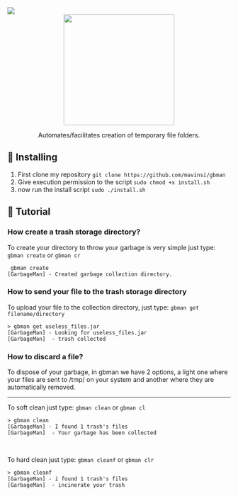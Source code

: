 
<img src="https://img.shields.io/badge/Made%20with-Bash-1f425f.svg">

<div id="header" align="center">
    <img width="250" src="https://media0.giphy.com/media/l3y66DUgpND7AohGS2/200w.gif?cid=82a1493bphdpqia18ll7exnm8k9xpia58ttp8rr4mijoz6g9&rid=200w.gif&ct=s">
  
Automates/facilitates creation of temporary file folders.
  </div>
  
  
## 💭 Installing
1. First clone my repository ``git clone https://github.com/mavinsi/gbman``
2. Give execution permission to the script ``sudo chmod +x install.sh``
3. now run the install script ``sudo ./install.sh``
## 🚮 Tutorial


### How create a trash storage directory?
To create your directory to throw your garbage is very simple just type: ``gbman create`` or ``gbman cr``
    
```
 gbman create 
[GarbageMan] - Created garbage collection directory.
```
    




### How to send your file to the trash storage directory
To upload your file to the collection directory, just type: ``gbman get filename/directory``
    
```
> gbman get useless_files.jar
[GarbageMan] - Looking for useless_files.jar
[GarbageMan]  - trash collected
```
    




### How to discard a file?
To dispose of your garbage, in gbman we have 2 options, a light one where your files are sent to /tmp/
on your system and another where they are automatically removed.
 <hr>
    
To soft clean just type: ``gbman clean`` or ``gbman cl``
```
> gbman clean
[GarbageMan] - I found 1 trash's files
[GarbageMan]  - Your garbage has been collected    
```
 
<br>
    
To hard clean just type: ``gbman cleanf`` or  ``gbman clr``
```
> gbman cleanf
[GarbageMan] - i found 1 trash's files
[GarbageMan]  - incinerate your trash
 ```


